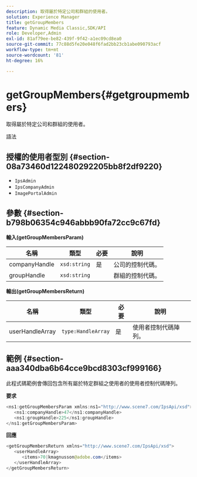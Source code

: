 ```yaml
---
description: 取得屬於特定公司和群組的使用者。
solution: Experience Manager
title: getGroupMembers
feature: Dynamic Media Classic,SDK/API
role: Developer,Admin
exl-id: 81af79ee-be82-439f-9f42-a1ec09cd8ea0
source-git-commit: 77c88d5fe20e048f6fad2bb23cb1abe090793acf
workflow-type: tm+mt
source-wordcount: '81'
ht-degree: 16%

---
```


# getGroupMembers{#getgroupmembers}

取得屬於特定公司和群組的使用者。

語法

## 授權的使用者型別 {#section-08a73460d122480292205bb8f2df9220}

* `IpsAdmin`
* `IpsCompanyAdmin`
* `ImagePortalAdmin`

## 參數 {#section-b798b06354c946abbb90fa72cc9c67fd}

**輸入(getGroupMembersParam)**

| 名稱 | 類型 | 必要 | 說明 |
|---|---|---|---|
| companyHandle | `xsd:string` | 是 | 公司的控制代碼。 |
| groupHandle | `xsd:string` |  | 群組的控制代碼。 |

**輸出(getGroupMembersReturn)**

| 名稱 | 類型 | 必要 | 說明 |
|---|---|---|---|
| userHandleArray | `type:HandleArray` | 是 | 使用者控制代碼陣列。 |

## 範例 {#section-aaa340dba6b64cce9bcd8303cf999166}

此程式碼範例會傳回包含所有屬於特定群組之使用者的使用者控制代碼陣列。

**要求**

```java
<ns1:getGroupMembersParam xmlns:ns1="http://www.scene7.com/IpsApi/xsd">
   <ns1:companyHandle>47</ns1:companyHandle>
   <ns1:groupHandle>225</ns1:groupHandle>
</ns1:getGroupMembersParam>
```

**回應**

```java
<getGroupMembersReturn xmlns="http://www.scene7.com/IpsApi/xsd">
   <userHandleArray>
      <items>70|kmagnusson@adobe.com</items>
   </userHandleArray>
</getGroupMembersReturn>
```

